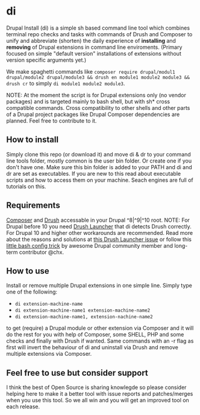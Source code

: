 # di
Drupal Install (di) is a simple sh based command line tool which combines terminal repo checks and tasks with commands of Drush and Composer to unify and abbreviate (shorten) the daily experience of **installing** and **removing** of Drupal extensions in command line enviroments. (Primary focused on simple "default version" installations of extensions without version specific arguments yet.)

We make spaghetti commands like ```composer require drupal/modul1 drupal/module2 drupal/module3 && drush en module1 module2 module3 && drush cr``` to simply ```di module1 module2 module3```. 

NOTE: At the moment the script is for Drupal extensions only (no vendor packages) and is targeted mainly to bash shell, but with sh* cross compatible commands. Cross compatibility to other shells and other parts of a Drupal project packages like Drupal Composer dependencies are planned. Feel free to contribute to it.

## How to install
Simply clone this repo (or download it) and move di & dr to your command line tools folder, mostly common is the user bin folder. Or create one if you don't have one. Make sure this bin folder is added to your PATH and di and dr are set as executables. If you are new to this read about executable scripts and how to access them on your machine. Seach engines are full of tutorials on this.

## Requirements
[Composer](https://getcomposer.org) and [Drush](https://www.drush.org) accessable in your Drupal ^8|^9|^10 root. NOTE: For Drupal before 10 you need [Drush Launcher](https://github.com/drush-ops/drush-launcher) that di detects Drush correctly. For Drupal 10 and higher other workarounds are recommended. Read more about the reasons and solutions at [this Drush Launcher issue](https://github.com/drush-ops/drush-launcher/issues/105) or follow this [little bash config trick](https://github.com/drush-ops/drush-launcher/issues/105#issuecomment-1621097643) by awesome Drupal community member and long-term contributor @chx.

## How to use
Install or remove multiple Drupal extensions in one simple line. Simply type one of the following:

 - ```di extension-machine-name```
 - ```di extension-machine-name1 extension-machine-name2```
 - ```di extension-machine-name1, extension-nachine-name2```

to get (require) a Drupal module or other extension via Composer and it will do the rest for you with help of Composer, some SHELL, PHP and some checks and finally with Drush if wanted. Same commands with an -r flag as first will invert the behaviour of di and uninstall via Drush and remove multiple extensions via Composer.

## Feel free to use but consider support
I think the best of Open Source is sharing knowlegde so please consider helping here to make it a better tool with issue reports and patches/merges when you use this tool. So we all win and you will get an improved tool on each release.
